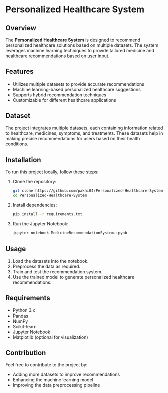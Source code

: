 # Personalized Healthcare System

## Overview
The **Personalized Healthcare System** is designed to recommend personalized healthcare solutions based on multiple datasets. The system leverages machine learning techniques to provide tailored medicine and healthcare recommendations based on user input.

## Features
- Utilizes multiple datasets to provide accurate recommendations
- Machine learning-based personalized healthcare suggestions
- Supports hybrid recommendation techniques
- Customizable for different healthcare applications

## Dataset
The project integrates multiple datasets, each containing information related to healthcare, medicines, symptoms, and treatments. These datasets help in making precise recommendations for users based on their health conditions.

## Installation
To run this project locally, follow these steps:

1. Clone the repository:
   ```bash
   git clone https://github.com/pakhi04/Personalized-Healthcare-System.git
   cd Personalized-Healthcare-System
   ```
2. Install dependencies:
   ```bash
   pip install -r requirements.txt
   ```
3. Run the Jupyter Notebook:
   ```bash
   jupyter notebook MedicineRecommendationSystem.ipynb
   ```

## Usage
1. Load the datasets into the notebook.
2. Preprocess the data as required.
3. Train and test the recommendation system.
4. Use the trained model to generate personalized healthcare recommendations.

## Requirements
- Python 3.x
- Pandas
- NumPy
- Scikit-learn
- Jupyter Notebook
- Matplotlib (optional for visualization)

## Contribution
Feel free to contribute to the project by:
- Adding more datasets to improve recommendations
- Enhancing the machine learning model
- Improving the data preprocessing pipeline



